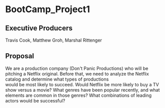 # BootCamp_Project1
## Executive Producers
Travis Cook, Matthew Groh, Marshal Rittenger

## Proposal  
We are a production company (Don't Panic Productions) who will be pitching a Netflix original. Before that, we need to analyze the Netflix catalog and determine what types of productions  
would be most likely to succeed. Would Netflix be more likely to buy a TV show versus a movie? What genres have been popular recently, and what elements are common 
in those genres? What combinations of leading actors would be successful?
